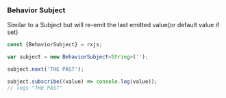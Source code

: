 ### Behavior Subject 

Similar to a Subject but will re-emit the last emitted value(or default value if set)

```typescript
const {BehaviorSubject} = rxjs;

var subject = new BehaviorSubject<String>('');

subject.next('THE PAST');

subject.subscribe((value) => console.log(value));
// logs "THE PAST"
```